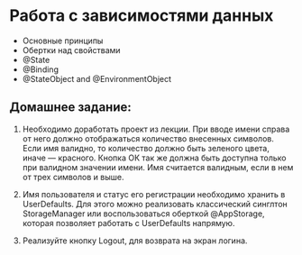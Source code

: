 # Работа с зависимостями данных
* Основные принципы
* Обертки над свойствами
* @State
* @Binding
* @StateObject and @EnvironmentObject

## Домашнее задание: 
1. Необходимо доработать проект из лекции. При вводе имени справа от него должно отображаться количество внесенных символов. Если имя валидно, то количество должно быть зеленого цвета, иначе — красного. Кнопка ОК так же должна быть доступна только при валидном значении имени. Имя считается валидным, если в нем от трех символов и выше.

2. Имя пользователя и статус его регистрации необходимо хранить в UserDefaults. Для этого можно реализовать классический синглтон StorageManager или воспользоваться оберткой @AppStorage, которая позволяет работать с UserDefaults напрямую.

3. Реализуйте кнопку Logout, для возврата на экран логина.
